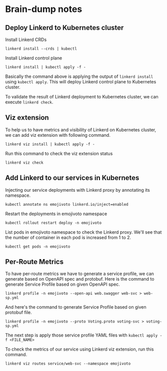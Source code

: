# Brain-dump notes
## Deploy Linkerd to Kubernetes cluster

Install Linkerd CRDs
```
linkerd install --crds | kubectl 
```

Install Linkerd control plane
```
linkerd install | kubectl apply -f -
```
Basically the command above is applying the output of `linkerd install` using `kubectl apply`. This will deploy Linkerd control plane to Kubernetes cluster.

To validate the result of Linkerd deployment to Kubernetes cluster, we can execute `linkerd check`.

## Viz extension
To help us to have metrics and visibility of Linkerd on Kubernetes cluster, we can add viz extension with following command.
```
linkerd viz install | kubectl apply -f -
```

Run this command to check the viz extension status
```
linkerd viz check
```

## Add Linkerd to our services in Kubernetes
Injecting our service deployments with Linkerd proxy by annotating its namespace.
```
kubectl annotate ns emojivoto linkerd.io/inject=enabled
```
Restart the deployments in emojivoto namespace
```
kubectl rollout restart deploy -n emojivoto
```
List pods in emojivoto namespace to check the Linkerd proxy. We'll see that the number of container in each pod is increased from 1 to 2.
```
kubectl get pods -n emojivoto
```

## Per-Route Metrics
To have per-route metrics we have to generate a service profile, we can generate based on OpenAPI spec and protobuf. Here is the command to generate Service Profile based on given OpenAPI spec.
```
linkerd profile -n emojivoto --open-api web.swagger web-svc > web-sp.yml
```
And here's the command to generate Service Profile based on given protobuf file.
```
linkerd profile -n emojivoto --proto Voting.proto voting-svc > voting-sp.yml
```
The next step is apply those service profile YAML files with `kubectl apply -f <FILE_NAME>`

To check the metrics of our service using Linkerd viz extension, run this command.
```
linkerd viz routes service/web-svc --namespace emojivoto
```